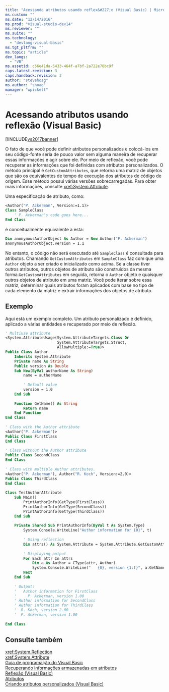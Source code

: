 ```yaml
---
title: "Acessando atributos usando reflex&#227;o (Visual Basic) | Microsoft Docs"
ms.custom: ""
ms.date: "12/14/2016"
ms.prod: "visual-studio-dev14"
ms.reviewer: ""
ms.suite: ""
ms.technology: 
  - "devlang-visual-basic"
ms.tgt_pltfrm: ""
ms.topic: "article"
dev_langs: 
  - "VB"
ms.assetid: c56e41da-5433-464f-a7bf-2a722e78bc9f
caps.latest.revision: 3
caps.handback.revision: 3
author: "stevehoag"
ms.author: "shoag"
manager: "wpickett"
---
```

# Acessando atributos usando reflex&#227;o (Visual Basic)
[!INCLUDE[vs2017banner](../../../../csharp/includes/vs2017banner.md)]

O fato de que você pode definir atributos personalizados e colocá\-los em seu código\-fonte seria de pouco valor sem alguma maneira de recuperar essas informações e agir sobre ele. Por meio de reflexão, você pode recuperar as informações que foi definidas com atributos personalizados. O método principal é `GetCustomAttributes`, que retorna uma matriz de objetos que são os equivalentes de tempo de execução dos atributos de código de origem. Esse método possui várias versões sobrecarregadas. Para obter mais informações, consulte <xref:System.Attribute>.  
  
 Uma especificação de atributo, como:  
  
```vb  
<Author("P. Ackerman", Version:=1.1)>   
Class SampleClass  
    ' P. Ackerman's code goes here...  
End Class  
```  
  
 é conceitualmente equivalente a esta:  
  
```vb  
Dim anonymousAuthorObject As Author = New Author("P. Ackerman")  
anonymousAuthorObject.version = 1.1  
```  
  
 No entanto, o código não será executado até `SampleClass` é consultada para atributos. Chamando `GetCustomAttributes` em `SampleClass` faz com que uma `Author` objeto a ser criado e inicializado como acima. Se a classe tiver outros atributos, outros objetos de atributo são construídos da mesma forma.`GetCustomAttributes` em seguida, retorna o `Author` objeto e quaisquer outros objetos de atributo em uma matriz. Você pode iterar sobre essa matriz, determinar quais atributos foram aplicados com base no tipo de cada elemento da matriz e extrair informações dos objetos de atributo.  
  
## Exemplo  
 Aqui está um exemplo completo. Um atributo personalizado é definido, aplicado a várias entidades e recuperado por meio de reflexão.  
  
```vb  
' Multiuse attribute  
<System.AttributeUsage(System.AttributeTargets.Class Or   
                       System.AttributeTargets.Struct,   
                       AllowMultiple:=True)>   
Public Class Author  
    Inherits System.Attribute  
    Private name As String  
    Public version As Double  
    Sub New(ByVal authorName As String)  
        name = authorName  
  
        ' Default value  
        version = 1.0  
    End Sub  
  
    Function GetName() As String  
        Return name  
    End Function          
End Class  
  
' Class with the Author attribute  
<Author("P. Ackerman")>   
Public Class FirstClass  
End Class  
  
' Class without the Author attribute  
Public Class SecondClass  
End Class  
  
' Class with multiple Author attributes.  
<Author("P. Ackerman"), Author("R. Koch", Version:=2.0)>   
Public Class ThirdClass  
End Class  
  
Class TestAuthorAttribute  
    Sub Main()  
        PrintAuthorInfo(GetType(FirstClass))  
        PrintAuthorInfo(GetType(SecondClass))  
        PrintAuthorInfo(GetType(ThirdClass))  
    End Sub  
  
    Private Shared Sub PrintAuthorInfo(ByVal t As System.Type)  
        System.Console.WriteLine("Author information for {0}", t)  
  
        ' Using reflection  
        Dim attrs() As System.Attribute = System.Attribute.GetCustomAttributes(t)  
  
        ' Displaying output  
        For Each attr In attrs  
            Dim a As Author = CType(attr, Author)  
            System.Console.WriteLine("   {0}, version {1:f}", a.GetName(), a.version)  
        Next              
    End Sub  
  
    ' Output:  
    '   Author information for FirstClass  
    '     P. Ackerman, version 1.00  
    ' Author information for SecondClass  
    ' Author information for ThirdClass  
    '  R. Koch, version 2.00  
    '  P. Ackerman, version 1.00  
  
End Class  
```  
  
## Consulte também  
 <xref:System.Reflection>   
 <xref:System.Attribute>   
 [Guia de programação do Visual Basic](../../../../visual-basic/programming-guide/index.md)   
 [Recuperando informações armazenadas em atributos](../Topic/Retrieving%20Information%20Stored%20in%20Attributes.md)   
 [Reflexão \(Visual Basic\)](../../../../visual-basic/programming-guide/concepts/reflection.md)   
 [Atributos](../../../../visual-basic/language-reference/attributes.md)   
 [Criando atributos personalizados \(Visual Basic\)](../../../../visual-basic/programming-guide/concepts/attributes/creating-custom-attributes.md)